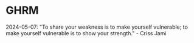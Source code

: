 # GHRM

2024-05-07: "To share your weakness is to make yourself vulnerable; to make yourself vulnerable is to show your strength." - Criss Jami